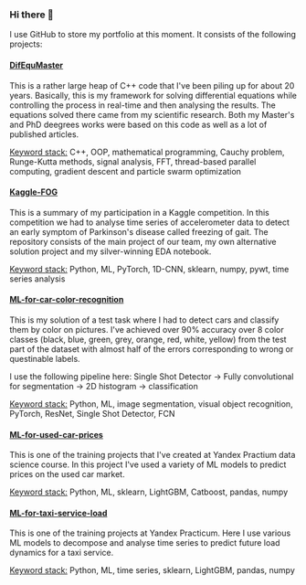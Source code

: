 ### Hi there 👋
I use GitHub to store my portfolio at this moment. It consists of the following projects:
#### [DifEquMaster](https://github.com/VRBarysh/DifEqMaster)
This is a rather large heap of C++ code that I've been piling up for about 20 years. Basically, this is my framework for solving differential equations while controlling the process in real-time and then analysing the results. The equations solved there came from my scientific research. Both my Master's and PhD deegrees works were based on this code as well as a lot of published articles.
  
<ins>Keyword stack:</ins> C++, OOP, mathematical programming, Cauchy problem, Runge-Kutta methods, signal analysis, FFT, thread-based parallel computing, gradient descent and particle swarm optimization


#### [Kaggle-FOG](https://github.com/VRBarysh/Kagge-FOG)
This is a summary of my participation in a Kaggle competition. In this competition we had to analyse time series of accelerometer data to detect an early symptom of Parkinson's disease called freezing of gait. The repository consists of the main project of our team, my own alternative solution project and my silver-winning EDA notebook.  
  
<ins>Keyword stack:</ins> Python, ML, PyTorch, 1D-CNN, sklearn, numpy, pywt, time series analysis

#### [ML-for-car-color-recognition ](https://github.com/VRBarysh/ML-for-car-color-recognition )
This is my solution of a test task where I had to detect cars and classify them by color on pictures. I've achieved over 90% accuracy over 8 color classes (black, blue, green, grey, orange, red, white, yellow) from the test part of the dataset with almost half of the errors corresponding to wrong or questinable labels.

I use the following pipeline here: Single Shot Detector -> Fully convolutional for segmentation -> 2D histogram -> classification

<ins>Keyword stack:</ins> Python, ML, image segmentation, visual object recognition, PyTorch, ResNet, Single Shot Detector, FCN


#### [ML-for-used-car-prices](https://github.com/VRBarysh/ML-for-used-car-prices)
This is one of the training projects that I've created at Yandex Practium data science course. In this project I've used a variety of ML models to predict prices on the used car market.  
  
<ins>Keyword stack:</ins> Python, ML, sklearn, LightGBM, Catboost, pandas, numpy

#### [ML-for-taxi-service-load](https://github.com/VRBarysh/ML-for-taxi-service-load)
This is one of the training projects at Yandex Practicum. Here I use various ML models to decompose and analyse time series to predict future load dynamics for a taxi service.

<ins>Keyword stack:</ins> Python, ML, time series, sklearn, LightGBM, pandas, numpy
